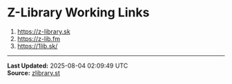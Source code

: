 # Z-Library Working Links

1. https://z-library.sk
2. https://z-lib.fm
3. https://1lib.sk/

---
**Last Updated:** 2025-08-04 02:09:49 UTC  
**Source:** [zlibrary.st](https://zlibrary.st/new-z-library-official-website-links)

